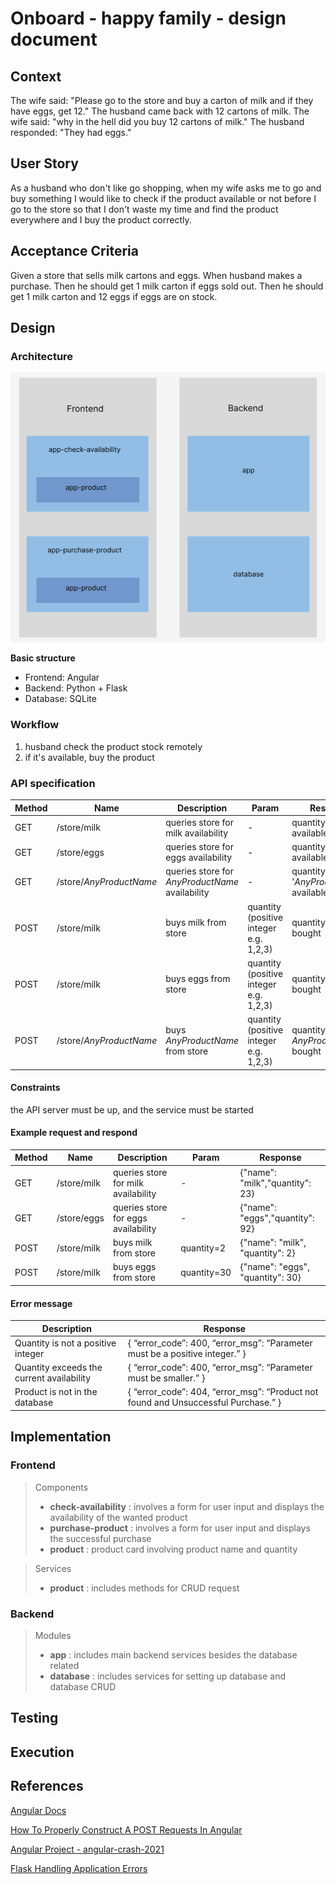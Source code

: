 # Onboard - happy family - design document

## Context
The wife said: "Please go to the store and buy a carton of milk and if they have eggs, get 12." The husband came back with 12 cartons of milk. The wife said: "why in the hell did you buy 12 cartons of milk." The husband responded: "They had eggs."

## User Story
As a husband who don't like go shopping, when my wife asks me to go and buy something
I would like to check if the product available or not before I go to the store
so that I don't waste my time and find the product everywhere and I buy the product correctly.  

## Acceptance Criteria
Given a store that sells milk cartons and eggs.
When husband makes a purchase.
Then he should get 1 milk carton if eggs sold out.
Then he should get 1 milk carton and 12 eggs if eggs are on stock.

## Design
### Architecture
![Architecture illustration](/Architecture%20Illustration.png)

**Basic structure**
- Frontend: Angular
- Backend: Python + Flask
- Database: SQLite


### Workflow
1. husband check the product stock remotely
2. if it's available,  buy the product

### API specification
| Method | Name | Description | Param | Response
| --- | --- | --- | --- | ---|
| GET | /store/milk | queries store for milk availability | - | quantity of milk available |
| GET | /store/eggs | queries store for eggs availability | - | quantity of eggs available |
| GET | /store/*AnyProductName* | queries store for *AnyProductName* availability | - | quantity of '*AnyProductName*' available |
| POST | /store/milk | buys milk from store | quantity (positive integer e.g. 1,2,3) | quantity of milk bought |
| POST | /store/milk | buys eggs from store | quantity (positive integer e.g. 1,2,3) | quantity of milk bought |
| POST | /store/*AnyProductName* | buys *AnyProductName* from store | quantity (positive integer e.g. 1,2,3) | quantity of *AnyProductName* bought |

#### **Constraints**
the API server must be up, and the service must be started

#### **Example request and respond**
| Method | Name | Description | Param | Response
| --- | --- | --- | --- | ---|
| GET | /store/milk | queries store for milk availability | - | {"name": "milk","quantity": 23} |
| GET | /store/eggs | queries store for eggs availability | - | {"name": "eggs","quantity": 92} |
| POST | /store/milk | buys milk from store | quantity=2 | {"name": "milk", "quantity": 2} |
| POST | /store/milk | buys eggs from store | quantity=30 | {"name": "eggs", "quantity": 30} |

#### **Error message**
| Description | Response |
| --- | ---- |
| Quantity is not a positive integer | { “error_code”: 400, “error_msg”: “Parameter must be a positive integer.” } |
| Quantity exceeds the current availability | { “error_code”: 400, “error_msg”: “Parameter must be smaller.” } |
| Product is not in the database | { “error_code”: 404, “error_msg”: “Product not found and Unsuccessful Purchase.” } |

## Implementation
### Frontend
> Components
> - **check-availability** : involves a form for user input and displays the availability of the wanted product
> - **purchase-product** : involves a form for user input and displays the successful purchase
> - **product** : product card involving product name and quantity

> Services
> - **product** : includes methods for CRUD request

### Backend
> Modules
> - **app** : includes main backend services besides the database related
> - **database** : includes services for setting up database and database CRUD

## Testing
 
## Execution
 
## References
[Angular Docs](https://angular.io/docs)

[How To Properly Construct A POST Requests In Angular](https://lokarithm.com/2020/12/30/angular-post-request-with-header-body-and-parameters/)

[Angular Project - angular-crash-2021](https://github.com/bradtraversy/angular-crash-2021)

[Flask Handling Application Errors](https://flask.palletsprojects.com/en/2.1.x/errorhandling/)